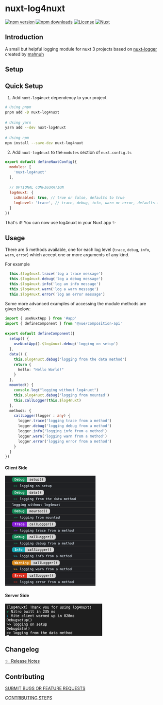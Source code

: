 # nuxt-log4nuxt

[![npm version][npm-version-src]][npm-version-href]
[![npm downloads][npm-downloads-src]][npm-downloads-href]
[![License][license-src]][license-href]
[![Nuxt][nuxt-src]][nuxt-href]

## Introduction
A small but helpful logging module for nuxt 3 projects based on [nuxt-logger](https://www.npmjs.com/package/nuxt-logger) created by [mahnuh](https://www.npmjs.com/~mahnuh)

## Setup

## Quick Setup

1. Add `nuxt-log4nuxt` dependency to your project

```bash
# Using pnpm
pnpm add -D nuxt-log4nuxt

# Using yarn
yarn add --dev nuxt-log4nuxt

# Using npm
npm install --save-dev nuxt-log4nuxt
```

2. Add `nuxt-log4nuxt` to the `modules` section of `nuxt.config.ts`

```js
export default defineNuxtConfig({
  modules: [
    'nuxt-log4nuxt'
  ],

  // OPTIONAL CONFIGURATION
  log4nuxt: {
    isEnabled: true, // true or false, defaults to true
    logLevel: 'trace', // trace, debug, info, warn or error, defaults to debug
  }
})
```

That's it! You can now use log4nuxt in your Nuxt app ✨

## Usage

There are 5 methods available, one for each log level (`trace`, `debug`, `info`, `warn`, `error`) which accept one or more arguments of any kind.

For example
```js
  this.$log4nuxt.trace('log a trace message')
  this.$log4nuxt.debug('log a debug message')
  this.$log4nuxt.info('log an info message')
  this.$log4nuxt.warn('log a warn message')
  this.$log4nuxt.error('log an error message')
```


Some more advanced examples of accessing the module methods are given below:

```.ts
import { useNuxtApp } from '#app'
import { defineComponent } from '@vue/composition-api'

export default defineComponent({
  setup() {
    useNuxtApp().$log4nuxt.debug('logging on setup')
  },
  data() {
    this.$log4nuxt.debug('logging from the data method')
    return {
      hello: "Hello World!"
    }
  },
  mounted() {
    console.log("logging without log4nuxt")
    this.$log4nuxt.debug('logging from mounted')
    this.callLogger(this.$log4nuxt)
  },
  methods: {
    callLogger(logger : any) {
      logger.trace('logging trace from a method')
      logger.debug('logging debug from a method')
      logger.info('logging info from a method')
      logger.warn('logging warn from a method')
      logger.error('logging error from a method')
    }
  }
})
```

<p algin="center">
  <h4>Client Side</h4>
	<img src="https://raw.githubusercontent.com/SharpNub/nuxt-log4nuxt/main/documentation/assets/logs-client_side.png">
  <br/>
  <h4>Server Side</h4>
	<img src="https://raw.githubusercontent.com/SharpNub/nuxt-log4nuxt/main/documentation/assets/logs-server_side.png">
</p>

## Changelog 
[✨ &nbsp;Release Notes](/CHANGELOG.md)
<!-- - [🏀 Online playground](https://stackblitz.com/github/your-org/nuxt-log4nuxt?file=playground%2Fapp.vue) -->
<!-- - [📖 &nbsp;Documentation](https://example.com) -->

## Contributing

[SUBMIT BUGS OR FEATURE REQUESTS](https://github.com/SharpNub/nuxt-log4nuxt/issues)

[CONTRIBUTING STEPS](https://github.com/SharpNub/nuxt-log4nuxt/blob/main/CONTRIBUTING.md)





<!-- Variables -->
[npm-version-src]: https://img.shields.io/npm/v/nuxt-log4nuxt/latest.svg?style=flat&colorA=18181B&colorB=28CF8D
[npm-version-href]: https://npmjs.com/package/nuxt-log4nuxt

[npm-downloads-src]: https://img.shields.io/npm/dm/nuxt-log4nuxt.svg?style=flat&colorA=18181B&colorB=28CF8D
[npm-downloads-href]: https://npmjs.com/package/nuxt-log4nuxt

[license-src]: https://img.shields.io/npm/l/nuxt-log4nuxt.svg?style=flat&colorA=18181B&colorB=28CF8D
[license-href]: https://npmjs.com/package/nuxt-log4nuxt

[nuxt-src]: https://img.shields.io/badge/Nuxt-18181B?logo=nuxt.js
[nuxt-href]: https://nuxt.com